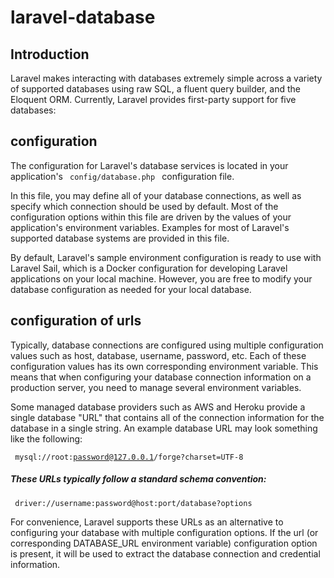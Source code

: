 # laravel-database

## Introduction

<p>

Laravel makes interacting with databases extremely simple across a variety of supported databases using raw SQL,
a fluent query builder, and the Eloquent ORM. Currently, Laravel provides first-party support for five databases:

</p>

## configuration

<p>
The configuration for Laravel's database services is located in your application's <code> config/database.php </code> configuration file.

</p>
<p>
In this file, you may define all of your database connections, as well as specify which connection should be used by default. Most of the configuration options within this file are driven by the values of your application's environment variables. Examples for most of Laravel's supported database systems are provided in this file.

By default, Laravel's sample environment configuration is ready to use with Laravel Sail, which is a Docker configuration for developing Laravel applications on your local machine. However, you are free to modify your database configuration as needed for your local database.
</p>

## configuration of urls

<p>

Typically, database connections are configured using multiple configuration values such as host, database, username, password, etc. Each of these configuration values has its own corresponding environment variable. This means that when configuring your database connection information on a production server, you need to manage several environment variables.

Some managed database providers such as AWS and Heroku provide a single database "URL" that contains all of the connection information for the database in a single string. An example database URL may look something like the following:

</p>

<code> mysql://root:password@127.0.0.1/forge?charset=UTF-8 </code>

<h5>These URLs typically follow a standard schema convention:</h5>

<code> driver://username:password@host:port/database?options </code>

<p>
For convenience, Laravel supports these URLs as an alternative to configuring your database with multiple configuration options. If the url (or corresponding DATABASE_URL environment variable) configuration option is present, it will be used to extract the database connection and credential information.

</p>
